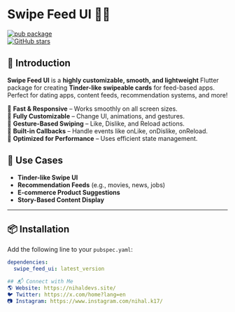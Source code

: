# Swipe Feed UI 📱🔥

[![pub package](https://img.shields.io/pub/v/swipe_feed.svg)](https://pub.dev/packages/swipe_feed)  
[![GitHub stars](https://img.shields.io/github/stars/nihal0514/swipe_feed)](https://github.com/nihal0514/swipe_feed)  

## 🚀 Introduction

**Swipe Feed UI** is a **highly customizable, smooth, and lightweight** Flutter package for creating **Tinder-like swipeable cards** for feed-based apps. Perfect for dating apps, content feeds, recommendation systems, and more!

🔹 **Fast & Responsive** – Works smoothly on all screen sizes.  
🔹 **Fully Customizable** – Change UI, animations, and gestures.  
🔹 **Gesture-Based Swiping** – Like, Dislike, and Reload actions.  
🔹 **Built-in Callbacks** – Handle events like onLike, onDislike, onReload.  
🔹 **Optimized for Performance** – Uses efficient state management.

## 🎯 Use Cases
- **Tinder-like Swipe UI**
- **Recommendation Feeds** (e.g., movies, news, jobs)
- **E-commerce Product Suggestions**
- **Story-Based Content Display**

---

## 📦 Installation

Add the following line to your `pubspec.yaml`:

```yaml
dependencies:
  swipe_feed_ui: latest_version

## 📬 Connect with Me
🌎 Website: https://nihaldevs.site/
🐦 Twitter: https://x.com/home?lang=en
📷 Instagram: https://www.instagram.com/nihal.k17/
